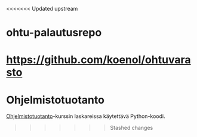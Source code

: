<<<<<<< Updated upstream
# ohtu-palautusrepo
https://github.com/koenol/ohtuvarasto
=======
# Ohjelmistotuotanto

[Ohjelmistotuotanto](https://ohjelmistotuotanto-hy.github.io/)-kurssin laskareissa käytettävä Python-koodi.
>>>>>>> Stashed changes
